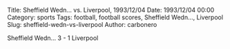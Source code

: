 Title: Sheffield Wedn… vs. Liverpool, 1993/12/04
Date: 1993/12/04 00:00
Category: sports
Tags: football, football scores, Sheffield Wedn…, Liverpool
Slug: sheffield-wedn-vs-liverpool
Author: carbonero


Sheffield Wedn… 3 - 1 Liverpool
